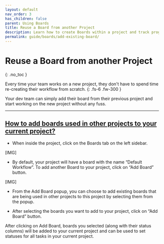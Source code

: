 ```yaml
---
layout: default
nav_order: 3
has_children: false
parent: Using Boards
title: Reuse a Board from another Project
description: Learn how to create Boards within a project and track progress.
permalink: guide/boards/add-existing-board/
---
```

# Reuse a Board from another Project
{: .no_toc }

Every time your team works on a new project, they don't have to spend time re-creating their workflow from scratch. 
{: .fs-6 .fw-300 }

Your dev team can simply add their board from their previous project and start working on the new project without any fuss.

---

## <u>How to add boards used in other projects to your current project?</u>

- When inside the project, click on the Boards tab on the left sidebar.

[IMG]

- By default, your project will have a board with the name “Default Workflow”. To add another Board to your project, click on “Add Board” button.

[IMG]

- From the Add Board popup, you can choose to add existing boards that are being used in other projects to this project by selecting them from the popup.

- After selecting the boards you want to add to your project, click on “Add Board” button.

After clicking on Add Board, boards you selected (along with their status columns) will be added to your current project and can be used to set statuses for all tasks in your current project. 